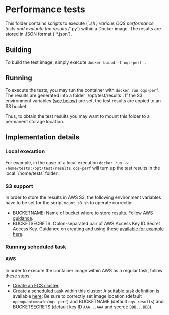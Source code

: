 # Performance tests

This folder contains scripts to execute (´*.sh´) various OQS performance tests and evaluate the results (´*.py´) within a Docker image. The results are stored in JSON format (´*.json´).

## Building 

To build the test image, simply execute `docker build -t oqs-perf .`

## Running

To execute the tests, you may run the container with `docker run oqs-perf`. The results are generated into a folder ´/opt/test/results´. If the S3 environment variables ([see below](#s3-support)) are set, the test results are copied to an S3 bucket. 

Thus, to obtain the test results you may want to mount this folder to a permanent storage location.

## Implementation details

### Local execution 

For example, in the case of a local execution `docker run -v /home/tests:/opt/test/results oqs-perf` will turn up the test results in the local ´/home/tests´ folder.

### S3 support

In order to store the results in AWS S3, the following environment variables have to be set for the script `mount_s3.sh` to operate correctly:
- BUCKETNAME: Name of bucket where to store results. Follow [AWS guidance](https://docs.aws.amazon.com/AmazonS3/latest/dev/BucketRestrictions.html).
- BUCKETSECRETS: Colon-separated pair of AWS Access Key ID:Secret Access Key. Guidance on creating and using these [available for example here](https://docs.aws.amazon.com/general/latest/gr/aws-sec-cred-types.html).

### Running scheduled task

#### AWS

In order to execute the container image within AWS as a regular task, follow these steps:
- [Create an ECS cluster](https://docs.aws.amazon.com/AmazonECS/latest/developerguide/create_cluster.html)
- [Create a scheduled task](https://docs.aws.amazon.com/AmazonECS/latest/developerguide/scheduled_tasks.html) within this cluster: A suitable task definition is available [here](aws/task.json): Be sure to correctly set image location (default `openquantumsafe/oqs-perf`) and BUCKETNAME (default `oqs-results`) and BUCKETSECRETS (default key ID `AAA...AAA` and secret: `BBB...BBB`).
